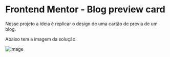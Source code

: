 # Frontend Mentor - Blog preview card

Nesse projeto a ideia é replicar o design de uma cartão de previa de um blog.


Abaixo tem a imagem da solução.

![image](https://github.com/user-attachments/assets/e6f98944-5761-4149-9878-9d2292e9609f)

